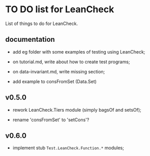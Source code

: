 TO DO list for LeanCheck
========================

List of things to do for LeanCheck.


documentation
-------------

* add eg folder with some examples of testing using LeanCheck;

* on tutorial.md, write about how to create test programs;

* on data-invariant.md, write missing section;

* add example to consFromSet (Data.Set)


v0.5.0
------

* rework LeanCheck.Tiers module (simply bagsOf and setsOf);

* rename 'consFromSet' to 'setCons'?

v0.6.0
------

* implement stub `Test.LeanCheck.Function.*` modules;
